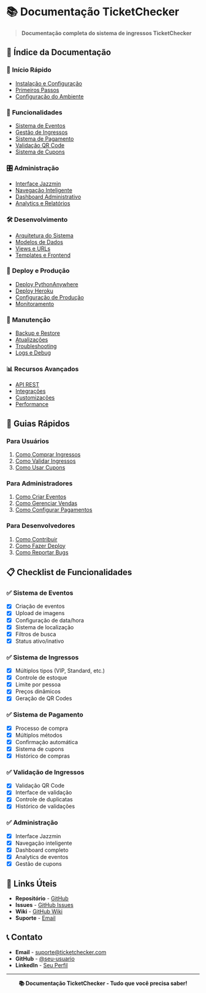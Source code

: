# 📚 Documentação TicketChecker

> **Documentação completa do sistema de ingressos TicketChecker**

## 📖 Índice da Documentação

### 🚀 **Início Rápido**
- [Instalação e Configuração](INSTALACAO.md)
- [Primeiros Passos](PRIMEIROS_PASSOS.md)
- [Configuração do Ambiente](CONFIGURACAO_AMBIENTE.md)

### 🎯 **Funcionalidades**
- [Sistema de Eventos](SISTEMA_EVENTOS.md)
- [Gestão de Ingressos](GESTAO_INGRESSOS.md)
- [Sistema de Pagamento](SISTEMA_PAGAMENTO.md)
- [Validação QR Code](VALIDACAO_QR.md)
- [Sistema de Cupons](SISTEMA_CUPONS.md)

### 🎛️ **Administração**
- [Interface Jazzmin](INTERFACE_JAZZMIN.md)
- [Navegação Inteligente](NAVEGACAO_INTELIGENTE.md)
- [Dashboard Administrativo](DASHBOARD_ADMIN.md)
- [Analytics e Relatórios](ANALYTICS.md)

### 🛠️ **Desenvolvimento**
- [Arquitetura do Sistema](ARQUITETURA.md)
- [Modelos de Dados](MODELOS_DADOS.md)
- [Views e URLs](VIEWS_URLS.md)
- [Templates e Frontend](TEMPLATES_FRONTEND.md)

### 🚀 **Deploy e Produção**
- [Deploy PythonAnywhere](DEPLOY_PYTHONANYWHERE.md)
- [Deploy Heroku](DEPLOY_HEROKU.md)
- [Configuração de Produção](CONFIGURACAO_PRODUCAO.md)
- [Monitoramento](MONITORAMENTO.md)

### 🔧 **Manutenção**
- [Backup e Restore](BACKUP_RESTORE.md)
- [Atualizações](ATUALIZACOES.md)
- [Troubleshooting](TROUBLESHOOTING.md)
- [Logs e Debug](LOGS_DEBUG.md)

### 📊 **Recursos Avançados**
- [API REST](API_REST.md)
- [Integrações](INTEGRACOES.md)
- [Customizações](CUSTOMIZACOES.md)
- [Performance](PERFORMANCE.md)

## 🎯 **Guias Rápidos**

### **Para Usuários**
1. [Como Comprar Ingressos](GUIA_COMPRA.md)
2. [Como Validar Ingressos](GUIA_VALIDACAO.md)
3. [Como Usar Cupons](GUIA_CUPONS.md)

### **Para Administradores**
1. [Como Criar Eventos](GUIA_CRIAR_EVENTOS.md)
2. [Como Gerenciar Vendas](GUIA_GERENCIAR_VENDAS.md)
3. [Como Configurar Pagamentos](GUIA_CONFIGURAR_PAGAMENTOS.md)

### **Para Desenvolvedores**
1. [Como Contribuir](GUIA_CONTRIBUIR.md)
2. [Como Fazer Deploy](GUIA_DEPLOY.md)
3. [Como Reportar Bugs](GUIA_REPORTAR_BUGS.md)

## 📋 **Checklist de Funcionalidades**

### ✅ **Sistema de Eventos**
- [x] Criação de eventos
- [x] Upload de imagens
- [x] Configuração de data/hora
- [x] Sistema de localização
- [x] Filtros de busca
- [x] Status ativo/inativo

### ✅ **Sistema de Ingressos**
- [x] Múltiplos tipos (VIP, Standard, etc.)
- [x] Controle de estoque
- [x] Limite por pessoa
- [x] Preços dinâmicos
- [x] Geração de QR Codes

### ✅ **Sistema de Pagamento**
- [x] Processo de compra
- [x] Múltiplos métodos
- [x] Confirmação automática
- [x] Sistema de cupons
- [x] Histórico de compras

### ✅ **Validação de Ingressos**
- [x] Validação QR Code
- [x] Interface de validação
- [x] Controle de duplicatas
- [x] Histórico de validações

### ✅ **Administração**
- [x] Interface Jazzmin
- [x] Navegação inteligente
- [x] Dashboard completo
- [x] Analytics de eventos
- [x] Gestão de cupons

## 🔗 **Links Úteis**

- **Repositório** - [GitHub](https://github.com/seu-usuario/ticketchecker)
- **Issues** - [GitHub Issues](https://github.com/seu-usuario/ticketchecker/issues)
- **Wiki** - [GitHub Wiki](https://github.com/seu-usuario/ticketchecker/wiki)
- **Suporte** - [Email](mailto:suporte@ticketchecker.com)

## 📞 **Contato**

- **Email** - suporte@ticketchecker.com
- **GitHub** - [@seu-usuario](https://github.com/seu-usuario)
- **LinkedIn** - [Seu Perfil](https://linkedin.com/in/seu-perfil)

---

<div align="center">
  <strong>📚 Documentação TicketChecker - Tudo que você precisa saber!</strong>
</div>
